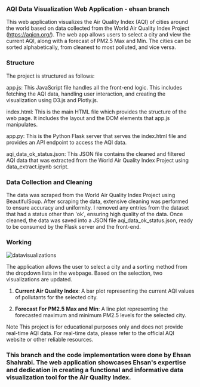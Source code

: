 ### AQI Data Visualization Web Application - ehsan branch
This web application visualizes the Air Quality Index (AQI) of cities around the world based on data collected from the World Air Quality Index Project (https://aqicn.org/).
The web app allows users to select a city and view the current AQI, along with a forecast of PM2.5 Max and Min. The cities can be sorted alphabetically, from cleanest to most polluted, and vice versa.

### Structure
The project is structured as follows:

app.js: This JavaScript file handles all the front-end logic. This includes fetching the AQI data, handling user interaction, and creating the visualization using D3.js and Plotly.js.

index.html: This is the main HTML file which provides the structure of the web page. It includes the layout and the DOM elements that app.js manipulates.

app.py: This is the Python Flask server that serves the index.html file and provides an API endpoint to access the AQI data.

aqi_data_ok_status.json: This JSON file contains the cleaned and filtered AQI data that was extracted from the World Air Quality Index Project using data_extract.ipynb script.

### Data Collection and Cleaning
The data was scraped from the World Air Quality Index Project using BeautifulSoup. After scraping the data, extensive cleaning was performed to ensure accuracy and uniformity. I removed any entries from the dataset that had a status other than 'ok', ensuring high quality of the data. Once cleaned, the data was saved into a JSON file aqi_data_ok_status.json, ready to be consumed by the Flask server and the front-end.

### Working
![datavisualizations](https://github.com/ehsanshahrabi/Project3_Air_Quality_Index_Monitor/assets/124327258/0507eb77-4fc0-44ad-bd34-27f9acd313be)

The application allows the user to select a city and a sorting method from the dropdown lists in the webpage. Based on the selection, two visualizations are updated. 

1. **Current Air Quality Index**: A bar plot representing the current AQI values of pollutants for the selected city.

2. **Forecast For PM2.5 Max and Min**: A line plot representing the forecasted maximum and minimum PM2.5 levels for the selected city.

Note
This project is for educational purposes only and does not provide real-time AQI data. For real-time data, please refer to the official AQI website or other reliable resources.

### This branch and the code implementation were done by Ehsan Shahrabi. The web application showcases Ehsan's expertise and dedication in creating a functional and informative data visualization tool for the Air Quality Index.

